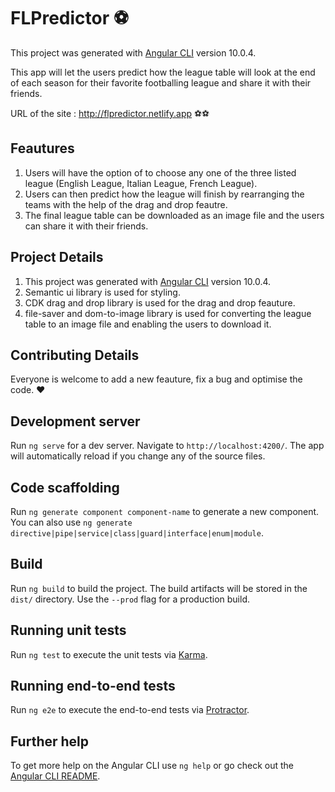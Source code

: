 # FLPredictor ⚽

This project was generated with [Angular CLI](https://github.com/angular/angular-cli) version 10.0.4.

This app will let the users predict how the league table will look at the end of each season for their favorite footballing league and share it with their friends.

URL of the site : http://flpredictor.netlify.app ⚽⚽

## Feautures

1. Users will have the option of to choose any one of the three listed league (English League, Italian League, French League).
2. Users can then predict  how the league will finish by rearranging the teams with the help of the drag and drop feautre.
3. The final league table can be downloaded as an image file and the users can share it with their friends.


## Project Details

1. This project was generated with [Angular CLI](https://github.com/angular/angular-cli) version 10.0.4.
2. Semantic ui library is used for styling.
3. CDK drag and drop library is used for the drag and drop feauture.
4. file-saver and dom-to-image library is used for converting the league table to an image file and enabling the users to download it.

## Contributing Details

Everyone is welcome to add a new feauture, fix a bug and optimise the code. ❤

## Development server

Run `ng serve` for a dev server. Navigate to `http://localhost:4200/`. The app will automatically reload if you change any of the source files.

## Code scaffolding

Run `ng generate component component-name` to generate a new component. You can also use `ng generate directive|pipe|service|class|guard|interface|enum|module`.

## Build

Run `ng build` to build the project. The build artifacts will be stored in the `dist/` directory. Use the `--prod` flag for a production build.

## Running unit tests

Run `ng test` to execute the unit tests via [Karma](https://karma-runner.github.io).

## Running end-to-end tests

Run `ng e2e` to execute the end-to-end tests via [Protractor](http://www.protractortest.org/).

## Further help

To get more help on the Angular CLI use `ng help` or go check out the [Angular CLI README](https://github.com/angular/angular-cli/blob/master/README.md).
